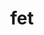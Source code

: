 ---
category: 3-letters
denotation: null
name: fet
reference_link: https://www.etymonline.com/word/fet
root_language: null
root_name: null
title: fet
type: free
word_sums:
- respelling: fet
  sum: 'Fet + '
---